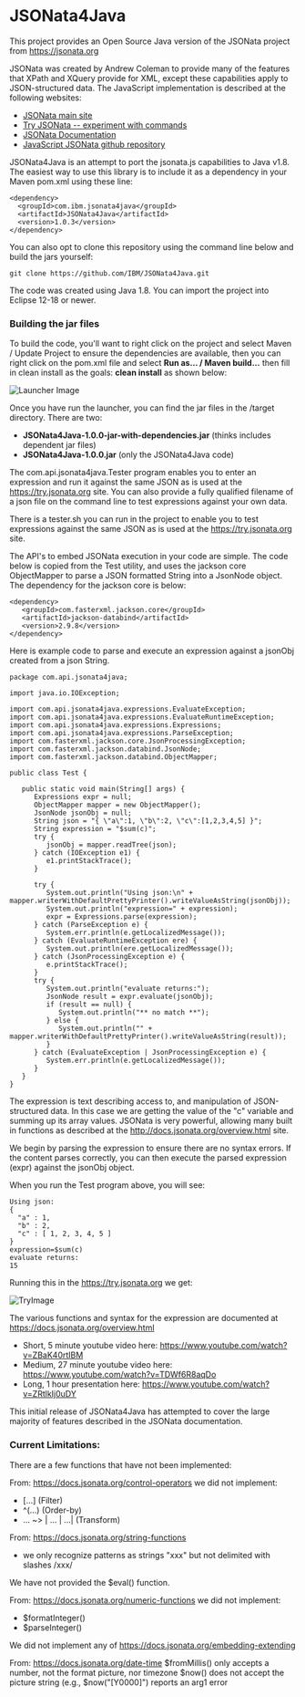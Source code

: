 # JSONata4Java
This project provides an Open Source Java version of the JSONata project from https://jsonata.org

JSONata was created by Andrew Coleman to provide many of the features that XPath and XQuery provide for XML, except these capabilities apply to JSON-structured data. The JavaScript implementation is described at the following websites:

* [JSONata main site](http://jsonata.org/)
* [Try JSONata -- experiment with commands](http://try.jsonata.org/)
* [JSONata Documentation](http://docs.jsonata.org/overview.html)
* [JavaScript JSONata github repository](https://github.com/jsonata-js/jsonata)

JSONata4Java is an attempt to port the jsonata.js capabilities to Java v1.8. 
The easiest way to use this library is to include it as a dependency in your Maven pom.xml using these line:
```
<dependency>
  <groupId>com.ibm.jsonata4java</groupId>
  <artifactId>JSONata4Java</artifactId>
  <version>1.0.3</version>
</dependency>
```

You can also opt to clone this repository using the command line below and build the jars yourself:
```
git clone https://github.com/IBM/JSONata4Java.git
```
The code was created using Java 1.8. You can import the project into Eclipse 12-18 or newer. 

### Building the jar files

To build the code, 
you'll want to right click on the project and select Maven / Update Project to ensure the dependencies are available, then 
you can right click on the pom.xml file and select **Run as... / Maven build...** then fill in clean install as the goals:
**clean install** as shown below:

![Launcher Image](images/Launcher.png)

Once you have run the launcher, you can find the jar files in the /target directory. There are two:
* **JSONata4Java-1.0.0-jar-with-dependencies.jar** (thinks includes dependent jar files)
* **JSONata4Java-1.0.0.jar** (only the JSONata4Java code)

The com.api.jsonata4java.Tester program enables you to enter an expression and run it 
against the same JSON as is used at the https://try.jsonata.org site. You can also 
provide a fully qualified filename of a json file on the command line to test expressions 
against your own data.

There is a tester.sh you can run in the project to enable you to test expressions 
against the same JSON as is used at the https://try.jsonata.org site.

The API's to embed JSONata execution in your code are simple. The code below is copied from the Test utility, and uses the 
jackson core ObjectMapper to parse a JSON formatted String into a JsonNode object. The dependency for the 
jackson core is below:
``` 
<dependency>
   <groupId>com.fasterxml.jackson.core</groupId>
   <artifactId>jackson-databind</artifactId>
   <version>2.9.8</version>
</dependency>
```
Here is example code to parse and execute an expression against a jsonObj created from 
a json String.
```
package com.api.jsonata4java;

import java.io.IOException;

import com.api.jsonata4java.expressions.EvaluateException;
import com.api.jsonata4java.expressions.EvaluateRuntimeException;
import com.api.jsonata4java.expressions.Expressions;
import com.api.jsonata4java.expressions.ParseException;
import com.fasterxml.jackson.core.JsonProcessingException;
import com.fasterxml.jackson.databind.JsonNode;
import com.fasterxml.jackson.databind.ObjectMapper;

public class Test {

   public static void main(String[] args) {
      Expressions expr = null;
      ObjectMapper mapper = new ObjectMapper();
      JsonNode jsonObj = null;
      String json = "{ \"a\":1, \"b\":2, \"c\":[1,2,3,4,5] }";
      String expression = "$sum(c)";
      try {
         jsonObj = mapper.readTree(json);
      } catch (IOException e1) {
         e1.printStackTrace();
      }

      try {
         System.out.println("Using json:\n" + mapper.writerWithDefaultPrettyPrinter().writeValueAsString(jsonObj));
         System.out.println("expression=" + expression);
         expr = Expressions.parse(expression);
      } catch (ParseException e) {
         System.err.println(e.getLocalizedMessage());
      } catch (EvaluateRuntimeException ere) {
         System.out.println(ere.getLocalizedMessage());
      } catch (JsonProcessingException e) {
         e.printStackTrace();
      }
      try {
         System.out.println("evaluate returns:");
         JsonNode result = expr.evaluate(jsonObj);
         if (result == null) {
            System.out.println("** no match **");
         } else {
            System.out.println("" + mapper.writerWithDefaultPrettyPrinter().writeValueAsString(result));
         }
      } catch (EvaluateException | JsonProcessingException e) {
         System.err.println(e.getLocalizedMessage());
      }
   }
}

```

The expression is text describing access to, and manipulation of JSON-structured data. 
In this case we are getting the value of the "c" variable and summing up its array values.
JSONata is very powerful, allowing many built in functions as described at the http://docs.jsonata.org/overview.html site.
 
We begin by parsing the expression to ensure there are no syntax errors. 
If the content parses correctly, you can then execute the parsed expression (expr) 
against the jsonObj object. 

When you run the Test program above, you will see:
```
Using json:
{
  "a" : 1,
  "b" : 2,
  "c" : [ 1, 2, 3, 4, 5 ]
}
expression=$sum(c)
evaluate returns:
15
```

Running this in the https://try.jsonata.org we get:

![TryImage](images/TryJsonata.png)

The various functions and syntax for the expression are documented at https://docs.jsonata.org/overview.html 

* Short, 5 minute youtube video here: https://www.youtube.com/watch?v=ZBaK40rtIBM
* Medium, 27 minute youtube video here: https://www.youtube.com/watch?v=TDWf6R8aqDo
* Long, 1 hour presentation here: https://www.youtube.com/watch?v=ZRtlkIj0uDY

This initial release of JSONata4Java has attempted to cover the large majority of features described in the JSONata documentation.

### Current Limitations:
There are a few functions that have not been implemented:

From: https://docs.jsonata.org/control-operators we did not implement:
* [...] (Filter)
* ^(...) (Order-by)
* ... ~> | ... | ...| (Transform)

From: https://docs.jsonata.org/string-functions
* we only recognize patterns as strings "xxx" but not delimited with slashes /xxx/

We have not provided the $eval() function.

From: https://docs.jsonata.org/numeric-functions we did not implement:
* $formatInteger()
* $parseInteger()

We did not implement any of https://docs.jsonata.org/embedding-extending

From: https://docs.jsonata.org/date-time
    $fromMillis() only accepts a number, not the format picture, nor timezone
    $now() does not accept the picture string (e.g., $now("[Y0000]") reports an arg1 error



